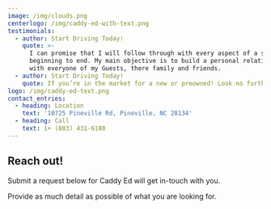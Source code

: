 ```yaml
---
image: /img/clouds.png
centerlogo: /img/caddy-ed-with-text.png
testimonials:
  - author: Start Driving Today!
    quote: >-
      I can promise that I will follow through with every aspect of a sale from
      beginning to end. My main objective is to build a personal relationship
      with everyone of my Guests, there family and friends.
  - author: Start Driving Today!
    quote: If you’re in the market for a new or preowned! Look no further!
logo: /img/caddy-ed-text.png
contact_entries:
  - heading: Location
    text: '10725 Pineville Rd, Pineville, NC 28134'
  - heading: Call
    text: 1+ (803) 431-6180
---
```

## **Reach out!**

Submit a request below for Caddy Ed will get in-touch with you. 

Provide as much detail as possible of what you are looking for.
